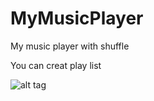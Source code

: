 # MyMusicPlayer
My music player with shuffle


You can creat play list

![alt tag](https://drive.google.com/open?id=0BwdhELNqFUdaZ1dPMGo3aTVJTU0)
